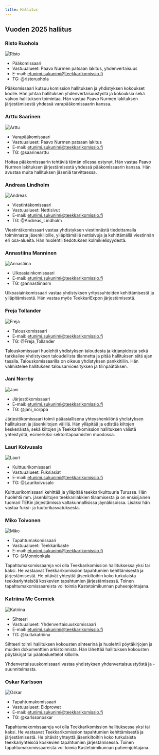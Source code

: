 ```yaml
---
title: Hallitus
---
```

## Vuoden 2025 hallitus

### Risto Ruohola

![Risto]()

* Pääkomissaari
* Vastuualueet: Paavo Nurmen patsaan lakitus, yhdenvertaisuus
* E-mail: etunimi.sukunimi@teekkarikomissio.fi
* TG: @ristoruohola

Pääkomissaari kutsuu komission hallituksen ja yhdistyksen kokoukset koolle. Hän johtaa hallituksen yhdenvertaisuustyötä ja kokouksia sekä valvoo hallituksen toimintaa. Hän vastaa Paavo Nurmen lakituksen järjestämisestä yhdessä varapääkomissaarin kanssa.

### Arttu Saarinen

![Arttu]()

* Varapääkomissaari
* Vastuualueet: Paavo Nurmen patsaan lakitus
* E-mail: etunimi.sukunimi@teekkarikomissio.fi
* TG: @saarinearttu

Hoitaa pääkomissaarin tehtäviä tämän ollessa estynyt. Hän vastaa Paavo Nurmen lakituksen järjestämisestä yhdessä pääkomissaarin kanssa. Hän avustaa muita hallituksen jäseniä tarvittaessa.

### Andreas Lindholm

![Andreas]()

* Viestintäkomissaari
* Vastuualueet: Nettisivut
* E-mail: etunimi.sukunimi@teekkarikomissio.fi
* TG: @Andreas_Lindholm

Viestintäkomissaari vastaa yhdistyksen viestinnästä tiedottamalla toiminnasta jäsenkilloille, ylläpitämällä nettisivuja ja kehittämällä viestinnän eri osa-alueita. Hän huolehtii tiedotuksen kolmikielisyydestä.

### Annastiina Manninen

![Annastiina]()

* Ulkoasiainkomissaari
* E-mail: etunimi.sukunimi@teekkarikomissio.fi
* TG: @annastiinasm

Ulkoasiainkomissaari vastaa yhdistyksen yrityssuhteiden kehittämisestä ja ylläpitämisestä. Hän vastaa myös TeekkariExpon järjestämisestä.

### Freja Tollander

![Freja]()

* Talouskomissaari
* E-mail: etunimi.sukunimi@teekkarikomissio.fi
* TG: @Freja_Tollander

Talouskomissaari huolehtii yhdistyksen taloudesta ja kirjanpidosta sekä tarkkailee yhdistyksen taloudellista tilannetta ja pitää hallituksen siitä ajan tasalla. Talouskomissaarilla on oikeus yhdistyksen pankkitiliin. Hän valmistelee hallituksen talousarvioesityksen ja tilinpäätöksen.

### Jani Norrby

![Jani](/board/2024/jani-norrby-min.jpg)

* Järjestökomissaari
* E-mail: etunimi.sukunimi@teekkarikomissio.fi
* TG: @jani_norppa

Järjestökomissaari toimii pääasiallisena yhteyshenkilönä yhdistyksen hallituksen ja jäsenkiltojen välillä. Hän ylläpitää ja edistää kiltojen keskenäistä, sekä kiltojen ja Teekkarikomission hallituksen välistä yhteistyötä, esimerkiksi sektoritapaamisten muodossa.

### Lauri Koivusalo

![Lauri]()

* Kulttuurikomissaari
* Vastuualueet: Fuksiasiat
* E-mail: etunimi.sukunimi@teekkarikomissio.fi
* TG: @Laurikoivusalo

Kulttuurikomissaari kehittää ja ylläpitää teekkarikulttuuria Turussa. Hän huolehtii mm. jäsenkiltojen teekkarilakkien tilaamisesta ja on ensisijainen tuomari TEKin järjestämissä valtakunnallisissa jäynäkisoissa. Lisäksi hän vastaa fuksi- ja tuutorikasvatuksesta.

### Miko Toivonen

![Miko]()

* Tapahtumakomissaari
* Vastuualueet: Teekkarikaste
* E-mail: etunimi.sukunimi@teekkarikomissio.fi
* TG: @Monnionkala

Tapahtumakomissaareja voi olla Teekkarikomission hallituksessa yksi tai kaksi. He vastaavat Teekkarikomission tapahtumien kehittämisestä ja järjestämisestä. He pitävät yhteyttä jäsenkiltoihin koko turkulaista teekkariyhteisöä koskevien tapahtumien järjestämisessä. Toinen tapahtumakomissaareista voi toimia Kastetoimikunnan puheenjohtajana.

### Katriina Mc Cormick

![Katriina]()

* Sihteeri
* Vastuualueet: Yhdenvertaisuuskomissaari
* E-mail: etunimi.sukunimi@teekkarikomissio.fi
* TG: @kultakatriiina

Sihteeri toimii hallituksen kokousten sihteerinä ja huolehtii pöytäkirjojen ja muiden dokumenttien arkistoinnista. Hän lähettää hallituksen kokousten pöytäkirjat tai päätösluettelot killoille.

Yhdenvertaisuuskomissaari vastaa yhdistyksen yhdenvertaisuustyöstä ja -suunnitelmasta.

### Oskar Karlsson

![Oskar]()

* Tapahtumakomissaari
* Vastuualueet: Eldprowet
* E-mail: etunimi.sukunimi@teekkarikomissio.fi
* TG: @karlssonoskar

Tapahtumakomissaareja voi olla Teekkarikomission hallituksessa yksi tai kaksi. He vastaavat Teekkarikomission tapahtumien kehittämisestä ja järjestämisestä. He pitävät yhteyttä jäsenkiltoihin koko turkulaista teekkariyhteisöä koskevien tapahtumien järjestämisessä. Toinen tapahtumakomissaareista voi toimia Kastetoimikunnan puheenjohtajana.
